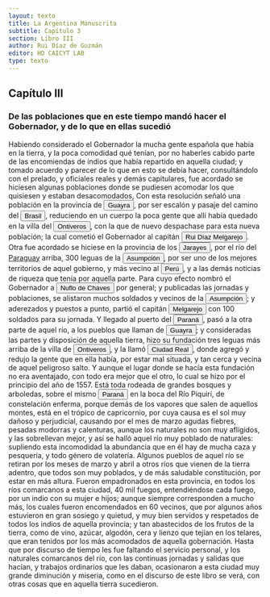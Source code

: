 ```yaml
---
layout: texto
title: La Argentina Manuscrita
subtitle: Capítulo 3
section: Libro III
author: Rui Díaz de Guzmán
editor: HD CAICYT LAB
type: texto
---
```


## Capítulo III

### De las poblaciones que en este tiempo mandó hacer el Gobernador, y de lo que en ellas sucedió


Habiendo considerado el Gobernador la mucha gente española que había en la tierra, y la poca comodidad qué tenían, por no haberles cabido parte de las encomiendas de indios que había repartido en aquella ciudad; y tomado acuerdo y parecer de lo que en esto se debía hacer, consultándolo con el prelado, y oficiales reales y demás capitulares, fue acordado se hiciesen algunas poblaciones donde se pudiesen acomodar los que quisiesen y estaban desacomodados, Con esta resolución señaló una población en la provincia de <a href="https://recogito.pelagios.org/document/wzqxhk0h3vpikm/part/1/edit#7201ee75-eabd-42c6-84c6-9e34458d4c09" target="_blank"><button class="balloon" data-balloon-pos="up" data-balloon-length="large" data-balloon="Es una amplia región comprendida dentro de la Gobernación del Río de la Plata y el océano Atlántico, en el actual territorio brasileño. Fue colonizada desde Asunción del Paraguay, pero las constantes incursiones de los bandeirantes portugueses frenaron su expansión.">Guayra</button></a>, por ser escalón y pasaje del camino del <a href="https://recogito.pelagios.org/document/wzqxhk0h3vpikm/part/1/edit#ad70d71b-2a57-4d65-b429-43ec73c5a240" target="_blank"><button class="balloon" data-balloon-pos="up" data-balloon-length="large" data-balloon="La costa de lo que hoy es territorio brasileño fue el primer punto al que llegaron los europeos en América del Sur. La primera expedición que exploró la región fue un desprendimiento de la flota portuguesa que Vasco da Gama (c. 1460-1524) llevaba hacia oriente. Las naves dirigidas por Pedro Álvarez de Cabral (1467-1520) se alejaron excesivamente de la costa de África y terminaron en el extremo sur de actual territorio del Estado de Bahía, en que el permanecieron entre abril y mayo del año 1500. Los portuguese establecieron en la costa precarias feitorias para comerciar verzino o palo brasil con los nativos de las sociedades tupí y guaraní nativas. Recién en 1530 la corona brasileña tomaría acciones decididas para organizar la ocupación portuguesa y las actividades de explotación, cuando instaura el régimen de capitanías hereditarias que estructuraría el establecimiento colonial lusitano en brasil. Bibliografía: Johnson, H. B., &quot;Portuguese Settlement, 1500-1580&quot;, en Bethell, Leslie (ed.), Colonial Brazil, Cambridge, Cambridge University Press, 1987, pp. 1-38; Abulafia, David, El descubrimiento de la humanidad. Encuentros atlánticos en la era de Colón, Barcelona, Crítica, 2009 [2008]; Metcalf, Alida C., Go-Betweens and the Colonization of Brazil, 1500-1600, Austin, University of Texas Press, 2005; Vaz de Caminha, Pêro, Carta del descubrimiento del Brasil, Barcelona, Acantilado, 2009.">Brasil</button></a>, reduciendo en un cuerpo la poca gente que allí había quedado en la villa del <a href="https://recogito.pelagios.org/document/wzqxhk0h3vpikm/part/1/edit#6e147df4-f3e7-40a4-9b7b-b632e9e68fe4" target="_blank"><button class="balloon" data-balloon-pos="up" data-balloon-length="large" data-balloon="La Villa de Ontiveros en la Provincia del Guayrá (Gobernación del Paraguay), fue una efímera villa española fundada en 1554 en el actual noroeste del Estado de Paraná (Brasil), unos cincuenta kilómetros al norte del Salto del Guairá del río Paraná, aunque otras fuentes la sitúan en la ribera oriental del río, en el Estado de Mato Grosso del Sur.">Ontiveros</button></a>, con la que de nuevo despachase para esta nueva población; la cual cometió el Gobernador al capitán <button class="balloon" data-balloon-pos="up" data-balloon-length="large" data-balloon="Ruy Díaz de Melgarejo (Salteras de Sevilla, 1519 – Santa Fe la Vieja, 1602) fue un militar, conquistador, explorador, estadista, minero y burócrata colonial español establecido en la región del Río de la Plata. Su vida estuvo marcada por guerras, conspiraciones, persecuciones y conflictos familiares. Junto a Juan de Salazar, Alonso Riquelme de Guzmán y Diego de Abreu se opuso al gobierno asunceno de Domingo Martínez de Irala, apoyando al deportado Álvar Núñez Cabeza de Vaca. Gobernó de manera casi absoluta e independiente la antigua provincia asuncena del Guayrá, fácticamente durante 20 años, y luego de separarla de Asunción en 1575, con el título de teniente de gobernador del Guayrá unos 15 años más.">Rui Díaz Melgarejo</button>. Otra fue acordado se hiciese en la provincia de los <button class="balloon" data-balloon-pos="up" data-balloon-length="large" data-balloon="Los guató (una sociedad nativa que habiataba el Gran Pantanal) eran habitualmente referidos en las fuentes coloniales como Xarajes.">Jarayes</button>, por el río del <a href="https://recogito.pelagios.org/document/wzqxhk0h3vpikm/part/1/edit#1015c85d-6d46-4bd5-ad2b-92e7c93a9c12" target="_blank">Paraguay</a> arriba, 300 leguas de la <a href="https://recogito.pelagios.org/document/wzqxhk0h3vpikm/part/1/edit#ef30b964-cf18-4331-a3ae-9c90e594a278" target="_blank"><button class="balloon" data-balloon-pos="up" data-balloon-length="large" data-balloon="Asunción del Paraguay.">Asumpción</button></a>, por ser uno de los mejores territorios de aquel gobierno, y más vecino al <a href="https://recogito.pelagios.org/document/wzqxhk0h3vpikm/part/1/edit#ad9deab3-55e2-49e4-aa38-ebc5cdab8297" target="_blank"><button class="balloon" data-balloon-pos="up" data-balloon-length="large" data-balloon="Entendido como virreinato del Perú.">Perú</button></a>, y a las demás noticias de riqueza que tenía por aquella parte. Para cuyo efecto nombró el Gobernador a <button class="balloon" data-balloon-pos="up" data-balloon-length="large" data-balloon="Ñuflo de Chaves nació en Santa Cruz de la Sierra, de Extremadura, en 1518. Llegó a territorio americano con el segundo adelantado del Río de la Plata, Don Alvar Núñez Cabeza de Vaca. Cuando la flota llega al puerto de Santa Catalina en el año 1541, ya ostentaba el grado de Capitán. Cuando el gobernador Martínez de Irala le encomienda fundar al norte de Asunción, Chaves se convierte así en General. El 26 de febrero de 1561 fundó Santa Cruz de la Sierra a orillas del arroyo Sutó. Después de fundada Santa Cruz de la Sierra, Ñuflo de Chaves se dirige a Asunción, en 1564,  para recoger a su familia. En 1550 se había casado con Doña Elvira Manrique, hija de don Francisco de Mendoza, gobernador del Río de la Plata, con quien tuvo cinco hijos: Francisco y Alvaro, ambos militares; María, Catalina y Elvira; las dos menores monjas y la mayor se casó en 1574 con un soldado de apellido Ossorio. El nieto de Ñuflo, Cap. Francisco Ossorio de Chaves, estuvo como Alcalde durante la traslación de  la ciudad, hasta su asiento definitivo a orillas del Piraí (1621).">Nuflo de Chaves</button> por general; y publicadas las jornadas y poblaciones, se alistaron muchos soldados y vecinos de la <a href="https://recogito.pelagios.org/document/wzqxhk0h3vpikm/part/1/edit#f536caf9-5947-46ef-83cf-c0084010146d" target="_blank"><button class="balloon" data-balloon-pos="up" data-balloon-length="large" data-balloon="Asunción del Paraguay.">Asumpción</button></a>; y aderezados y puestos a punto, partió el capitán <button class="balloon" data-balloon-pos="up" data-balloon-length="large" data-balloon="Ruy Díaz de Melgarejo (Salteras de Sevilla, 1519 – Santa Fe la Vieja, 1602) fue un militar, conquistador, explorador, estadista, minero y burócrata colonial español establecido en la región del Río de la Plata. Su vida estuvo marcada por guerras, conspiraciones, persecuciones y conflictos familiares. Junto a Juan de Salazar, Alonso Riquelme de Guzmán y Diego de Abreu se opuso al gobierno asunceno de Domingo Martínez de Irala, apoyando al deportado Álvar Núñez Cabeza de Vaca. Gobernó de manera casi absoluta e independiente la antigua provincia asuncena del Guayrá, fácticamente durante 20 años, y luego de separarla de Asunción en 1575, con el título de teniente de gobernador del Guayrá unos 15 años más.">Melgarejo</button> con 100 soldados para su jornada. Y llegado al puerto del <a href="https://recogito.pelagios.org/document/wzqxhk0h3vpikm/part/1/edit#6620fa4b-7772-4624-b250-33fe204984d9" target="_blank"><button class="balloon" data-balloon-pos="up" data-balloon-length="large" data-balloon="Se refiere al Río Paraná.">Paraná</button></a>, pasó a la otra parte de aquel río, a los pueblos que llaman de <a href="https://recogito.pelagios.org/document/wzqxhk0h3vpikm/part/1/edit#fd55a52f-4e97-465c-97f0-671464194190" target="_blank"><button class="balloon" data-balloon-pos="up" data-balloon-length="large" data-balloon="Es una amplia región comprendida dentro de la Gobernación del Río de la Plata y el océano Atlántico, en el actual territorio brasileño. Fue colonizada desde Asunción del Paraguay, pero las constantes incursiones de los bandeirantes portugueses frenaron su expansión.">Guayra</button></a>; y consideradas las partes y disposición de aquella tierra, hizo su fundación tres leguas más arriba de la villa de <a href="https://recogito.pelagios.org/document/wzqxhk0h3vpikm/part/1/edit#db74e1fa-8636-414f-bcab-18fc7b15633f" target="_blank"><button class="balloon" data-balloon-pos="up" data-balloon-length="large" data-balloon="La Villa de Ontiveros en la Provincia del Guayrá (Gobernación del Paraguay), fue una efímera villa española fundada en 1554 en el actual noroeste del Estado de Paraná (Brasil), unos cincuenta kilómetros al norte del Salto del Guairá del río Paraná, aunque otras fuentes la sitúan en la ribera oriental del río, en el Estado de Mato Grosso del Sur.">Ontiveros</button></a>, y la llamó <a href="https://recogito.pelagios.org/document/wzqxhk0h3vpikm/part/1/edit#a9573254-b3b7-4193-90c6-29219f8ace59" target="_blank"><button class="balloon" data-balloon-pos="up" data-balloon-length="large" data-balloon="Ciudad Real del Guayrá fue una antigua población española fundada en 1557 en la margen izquierda del río Paraná junto a la desembocadura del río Piquirí, en la provincia del Guayrá (Gobernación del Río de la Plata y del Paraguay). Su ubicación corresponde al municipio de Terra Roxa do Oeste en el actual noroeste del Estado de Paraná (Brasil).">Ciudad Real</button></a>, donde agregó y redujo la gente que en ella había, por estar mal situada, y tan cerca y vecina de aquel peligroso salto. Y aunque el lugar donde se hacía esta fundación no era aventajado, con todo era mejor que el otro, lo cual se hizo por el principio del año de 1557. Está toda rodeada de grandes bosques y arboledas, sobre el mismo <a href="https://recogito.pelagios.org/document/wzqxhk0h3vpikm/part/1/edit#c8cb6bd5-b563-4b87-be2b-9469ea4148dd" target="_blank"><button class="balloon" data-balloon-pos="up" data-balloon-length="large" data-balloon="Se refiere al Río Paraná.">Paraná</button></a> en la boca del Río Piquirí, de constelación enferma, porque demás de los vapores que salen de aquellos montes, está en el trópico de capricornio, por cuya causa es el sol muy dañoso y perjudicial, causando por el mes de marzo agudas fiebres, pesadas modorras y calenturas, aunque los naturales no son muy afligidos, y las sobrellevan mejor, y así se halló aquel río muy poblado de naturales: supliendo esta incomodidad la abundancia que en él hay de mucha caza y pesquería, y todo género de volatería. Algunos pueblos de aquel río se retiran por los meses de marzo y abril a otros ríos que vienen de la tierra adentro, que todos son muy poblados, y de más saludable constitución, por estar en más altura. Fueron empadronados en esta provincia, en todos los ríos comarcanos a esta ciudad, 40 mil fuegos, entendiéndose cada fuego, por un indio con su mujer e hijos; aunque siempre corresponden a mucho más, los cuales fueron encomendados en 60 vecinos, que por algunos años estuvieron en gran sosiego y quietud, y muy bien servidos y respetados de todos los indios de aquella provincia; y tan abastecidos de los frutos de la tierra, como de vino, azúcar, algodón, cera y lienzo que tejían en los telares, que eran tenidos por los más acomodados de aquella gobernación. Hasta que por discurso de tiempo les fue faltando el servicio personal, y los naturales comarcanos del río, con las continuas jornadas y salidas que hacían, y trabajos ordinarios que les daban, ocasionaron a esta ciudad muy grande diminución y miseria, como en el discurso de este libro se verá, con otras cosas que en aquella tierra sucedieron.